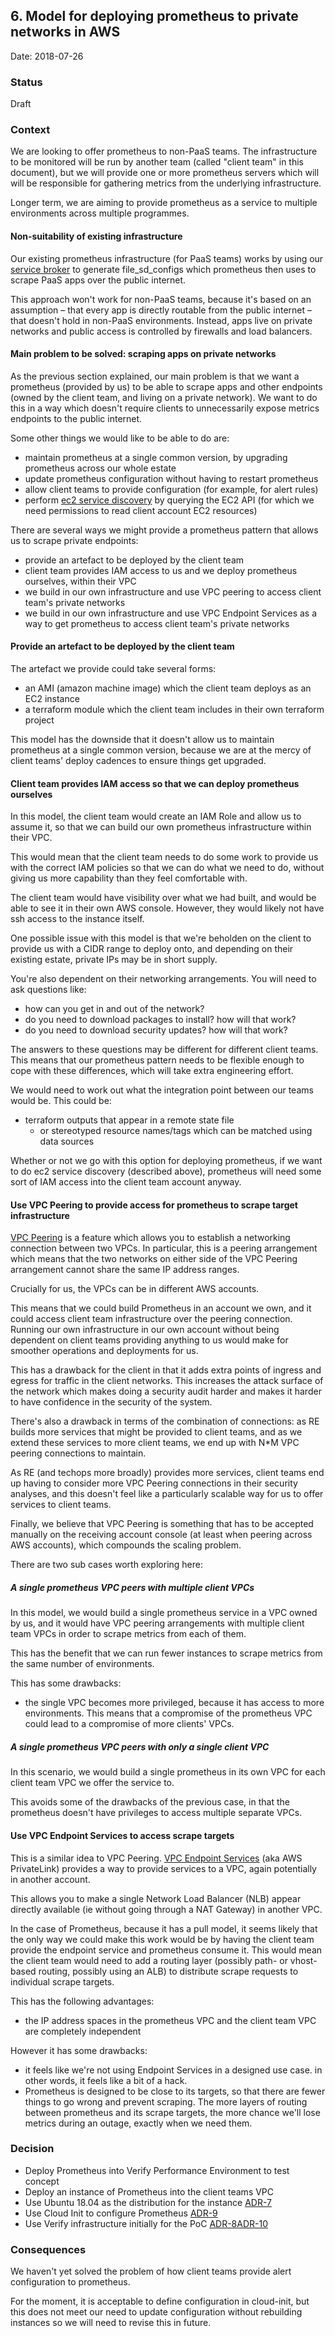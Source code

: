 ## 6. Model for deploying prometheus to private networks in AWS

Date: 2018-07-26

### Status

Draft

### Context

We are looking to offer prometheus to non-PaaS teams.  The
infrastructure to be monitored will be run by another team (called
"client team" in this document), but we will provide one or more
prometheus servers which will will be responsible for gathering
metrics from the underlying infrastructure.

Longer term, we are aiming to provide prometheus as a service to
multiple environments across multiple programmes.

#### Non-suitability of existing infrastructure

Our existing prometheus infrastructure (for PaaS teams) works by using
our [service broker][] to generate file_sd_configs which prometheus
then uses to scrape PaaS apps over the public internet.

This approach won't work for non-PaaS teams, because it's based on an
assumption – that every app is directly routable from the public
internet – that doesn't hold in non-PaaS environments.  Instead, apps
live on private networks and public access is controlled by firewalls
and load balancers.

[service broker]: https://github.com/alphagov/cf_app_discovery

#### Main problem to be solved: scraping apps on private networks

As the previous section explained, our main problem is that we want a
prometheus (provided by us) to be able to scrape apps and other
endpoints (owned by the client team, and living on a private network).
We want to do this in a way which doesn't require clients to
unnecessarily expose metrics endpoints to the public internet.

Some other things we would like to be able to do are:

 - maintain prometheus at a single common version, by upgrading
   prometheus across our whole estate
 - update prometheus configuration without having to restart
   prometheus
 - allow client teams to provide configuration (for example, for alert
   rules)
 - perform [ec2 service discovery][] by querying the EC2 API (for
   which we need permissions to read client account EC2 resources)

There are several ways we might provide a prometheus pattern that
allows us to scrape private endpoints:

 - provide an artefact to be deployed by the client team
 - client team provides IAM access to us and we deploy prometheus
   ourselves, within their VPC
 - we build in our own infrastructure and use VPC peering to access
   client team's private networks
 - we build in our own infrastructure and use VPC Endpoint Services as
   a way to get prometheus to access client team's private networks

[ec2 service discovery]: https://prometheus.io/docs/prometheus/latest/configuration/configuration/#%3Cec2_sd_config%3E

#### Provide an artefact to be deployed by the client team

The artefact we provide could take several forms:

 - an AMI (amazon machine image) which the client team deploys as an
   EC2 instance
 - a terraform module which the client team includes in their own
   terraform project

This model has the downside that it doesn't allow us to maintain
prometheus at a single common version, because we are at the mercy of
client teams' deploy cadences to ensure things get upgraded.

#### Client team provides IAM access so that we can deploy prometheus ourselves

In this model, the client team would create an IAM Role and allow us
to assume it, so that we can build our own prometheus infrastructure
within their VPC.

This would mean that the client team needs to do some work to provide
us with the correct IAM policies so that we can do what we need to do,
without giving us more capability than they feel comfortable with.

The client team would have visibility over what we had built, and
would be able to see it in their own AWS console.  However, they would
likely not have ssh access to the instance itself.

One possible issue with this model is that we're beholden on the
client to provide us with a CIDR range to deploy onto, and depending
on their existing estate, private IPs may be in short supply.

You're also dependent on their networking arrangements.  You will need
to ask questions like:

 - how can you get in and out of the network?
 - do you need to download packages to install?  how will that work?
 - do you need to download security updates?  how will that work?

The answers to these questions may be different for different client
teams.  This means that our prometheus pattern needs to be flexible
enough to cope with these differences, which will take extra
engineering effort.

We would need to work out what the integration point between our teams
would be.  This could be:

 - terraform outputs that appear in a remote state file
   - or stereotyped resource names/tags which can be matched using
     data sources

Whether or not we go with this option for deploying prometheus, if we
want to do ec2 service discovery (described above), prometheus will
need some sort of IAM access into the client team account anyway.

#### Use VPC Peering to provide access for prometheus to scrape target infrastructure

[VPC Peering][] is a feature which allows you to establish a
networking connection between two VPCs.  In particular, this is a
peering arrangement which means that the two networks on either side
of the VPC Peering arrangement cannot share the same IP address
ranges.

Crucially for us, the VPCs can be in different AWS accounts.

This means that we could build Prometheus in an account we own, and it
could access client team infrastructure over the peering connection.
Running our own infrastructure in our own account without being
dependent on client teams providing anything to us would make for
smoother operations and deployments for us.

This has a drawback for the client in that it adds extra points of
ingress and egress for traffic in the client networks.  This increases
the attack surface of the network which makes doing a security audit
harder and makes it harder to have confidence in the security of the
system.

There's also a drawback in terms of the combination of connections: as
RE builds more services that might be provided to client teams, and as
we extend these services to more client teams, we end up with N*M VPC
peering connections to maintain.

As RE (and techops more broadly) provides more services, client teams
end up having to consider more VPC Peering connections in their
security analyses, and this doesn't feel like a particularly scalable
way for us to offer services to client teams.

Finally, we believe that VPC Peering is something that has to be
accepted manually on the receiving account console (at least when
peering across AWS accounts), which compounds the scaling problem.

There are two sub cases worth exploring here:

##### A single prometheus VPC peers with multiple client VPCs

In this model, we would build a single prometheus service in a VPC
owned by us, and it would have VPC peering arrangements with multiple
client team VPCs in order to scrape metrics from each of them.

This has the benefit that we can run fewer instances to scrape metrics
from the same number of environments.

This has some drawbacks:

 - the single VPC becomes more privileged, because it has access to
   more environments.  This means that a compromise of the prometheus
   VPC could lead to a compromise of more clients' VPCs.

##### A single prometheus VPC peers with only a single client VPC

In this scenario, we would build a single prometheus in its own VPC
for each client team VPC we offer the service to.

This avoids some of the drawbacks of the previous case, in that the
prometheus doesn't have privileges to access multiple separate VPCs.

[VPC Peering]: https://docs.aws.amazon.com/AmazonVPC/latest/PeeringGuide/Welcome.html

#### Use VPC Endpoint Services to access scrape targets

This is a similar idea to VPC Peering.  [VPC Endpoint Services][] (aka
AWS PrivateLink) provides a way to provide services to a VPC, again
potentially in another account.

This allows you to make a single Network Load Balancer (NLB) appear
directly available (ie without going through a NAT Gateway) in another
VPC.

In the case of Prometheus, because it has a pull model, it seems
likely that the only way we could make this work would be by having
the client team provide the endpoint service and prometheus consume
it.  This would mean the client team would need to add a routing layer
(possibly path- or vhost-based routing, possibly using an ALB) to
distribute scrape requests to individual scrape targets.

This has the following advantages:

 - the IP address spaces in the prometheus VPC and the client team VPC
   are completely independent

However it has some drawbacks:

 - it feels like we're not using Endpoint Services in a designed use
   case. in other words, it feels like a bit of a hack.
 - Prometheus is designed to be close to its targets, so that there
   are fewer things to go wrong and prevent scraping.  The more layers
   of routing between prometheus and its scrape targets, the more
   chance we'll lose metrics during an outage, exactly when we need
   them.

[VPC Endpoint Services]: https://docs.aws.amazon.com/AmazonVPC/latest/UserGuide/endpoint-service.html

### Decision

- Deploy Prometheus into Verify Performance Environment to test concept
- Deploy an instance of Prometheus into the client teams VPC
- Use Ubuntu 18.04 as the distribution for the instance [ADR-7](0007-use-ubuntu-18-04.md)
- Use Cloud Init to configure Prometheus [ADR-9](0009-use-cloud-init-to-build-prometheus-server.md)
- Use Verify infrastructure initially for the PoC [ADR-8](0008-use-of-egress-proxies.md)[ADR-10](0010-packaging-node-exporter-as-deb-for-verify.md)

### Consequences

We haven't yet solved the problem of how client teams provide alert
configuration to prometheus.

For the moment, it is acceptable to define configuration in
cloud-init, but this does not meet our need to update configuration
without rebuilding instances so we will need to revise this in future.
